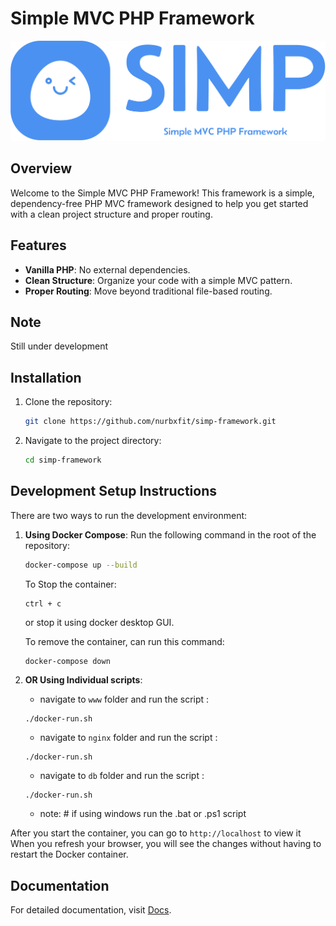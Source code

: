 # Simple MVC PHP Framework

![Framework Logo](www/src/assets/img/logo-no-background.svg)

## Overview

Welcome to the Simple MVC PHP Framework! This framework is a simple, dependency-free PHP MVC framework designed to help you get started with a clean project structure and proper routing.

## Features

- **Vanilla PHP**: No external dependencies.
- **Clean Structure**: Organize your code with a simple MVC pattern.
- **Proper Routing**: Move beyond traditional file-based routing.

## Note

Still under development

## Installation

1. Clone the repository:

   ```bash
   git clone https://github.com/nurbxfit/simp-framework.git
   ```

2. Navigate to the project directory:

   ```bash
   cd simp-framework
   ```

## Development Setup Instructions

There are two ways to run the development environment:

1. **Using Docker Compose**:
   Run the following command in the root of the repository:

   ```sh
   docker-compose up --build
   ```

   To Stop the container:

   ```
   ctrl + c
   ```

   or stop it using docker desktop GUI.

   To remove the container, can run this command:

   ```sh
   docker-compose down
   ```

2. **OR Using Individual scripts**:

   - navigate to `www` folder and run the script :

   ```
   ./docker-run.sh
   ```

   - navigate to `nginx` folder and run the script :

   ```
   ./docker-run.sh
   ```

   - navigate to `db` folder and run the script :

   ```
   ./docker-run.sh
   ```

   - note: # if using windows run the .bat or .ps1 script

After you start the container, you can go to `http://localhost` to view it
When you refresh your browser, you will see the changes without having to restart the Docker container.

## Documentation

For detailed documentation, visit [Docs](https://github.com/nurbxfit/simp-framework/wiki).
